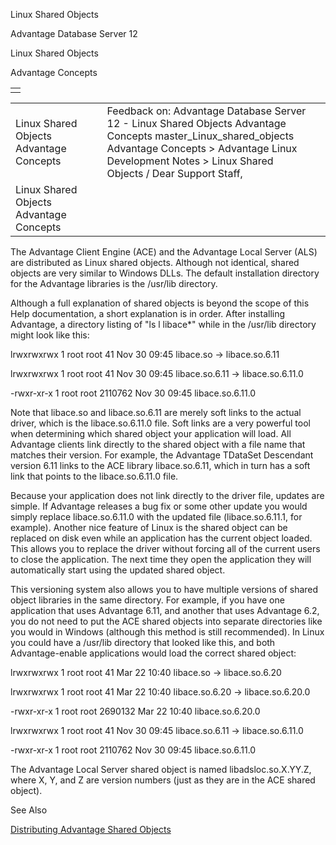 Linux Shared Objects




Advantage Database Server 12  

Linux Shared Objects

Advantage Concepts

|  |
| --- |
|  |

|  |  |  |  |  |
| --- | --- | --- | --- | --- |
| Linux Shared Objects  Advantage Concepts |  |  | Feedback on: Advantage Database Server 12 - Linux Shared Objects Advantage Concepts master\_Linux\_shared\_objects Advantage Concepts > Advantage Linux Development Notes > Linux Shared Objects / Dear Support Staff, |  |
| Linux Shared Objects  Advantage Concepts |  |  |  |  |

The Advantage Client Engine (ACE) and the Advantage Local Server (ALS) are distributed as Linux shared objects. Although not identical, shared objects are very similar to Windows DLLs. The default installation directory for the Advantage libraries is the /usr/lib directory.

Although a full explanation of shared objects is beyond the scope of this Help documentation, a short explanation is in order. After installing Advantage, a directory listing of "ls l libace\*" while in the /usr/lib directory might look like this:

lrwxrwxrwx 1 root root 41 Nov 30 09:45 libace.so -> libace.so.6.11

lrwxrwxrwx 1 root root 41 Nov 30 09:45 libace.so.6.11 -> libace.so.6.11.0

-rwxr-xr-x 1 root root 2110762 Nov 30 09:45 libace.so.6.11.0

Note that libace.so and libace.so.6.11 are merely soft links to the actual driver, which is the libace.so.6.11.0 file. Soft links are a very powerful tool when determining which shared object your application will load. All Advantage clients link directly to the shared object with a file name that matches their version. For example, the Advantage TDataSet Descendant version 6.11 links to the ACE library libace.so.6.11, which in turn has a soft link that points to the libace.so.6.11.0 file.

Because your application does not link directly to the driver file, updates are simple. If Advantage releases a bug fix or some other update you would simply replace libace.so.6.11.0 with the updated file (libace.so.6.11.1, for example). Another nice feature of Linux is the shared object can be replaced on disk even while an application has the current object loaded. This allows you to replace the driver without forcing all of the current users to close the application. The next time they open the application they will automatically start using the updated shared object.

This versioning system also allows you to have multiple versions of shared object libraries in the same directory. For example, if you have one application that uses Advantage 6.11, and another that uses Advantage 6.2, you do not need to put the ACE shared objects into separate directories like you would in Windows (although this method is still recommended). In Linux you could have a /usr/lib directory that looked like this, and both Advantage-enable applications would load the correct shared object:

lrwxrwxrwx 1 root root 41 Mar 22 10:40 libace.so -> libace.so.6.20

lrwxrwxrwx 1 root root 41 Mar 22 10:40 libace.so.6.20 -> libace.so.6.20.0

-rwxr-xr-x 1 root root 2690132 Mar 22 10:40 libace.so.6.20.0

lrwxrwxrwx 1 root root 41 Nov 30 09:45 libace.so.6.11 -> libace.so.6.11.0

-rwxr-xr-x 1 root root 2110762 Nov 30 09:45 libace.so.6.11.0

The Advantage Local Server shared object is named libadsloc.so.X.YY.Z, where X, Y, and Z are version numbers (just as they are in the ACE shared object).

See Also

[Distributing Advantage Shared Objects](master_distributing_advantage_shared_objects.htm)